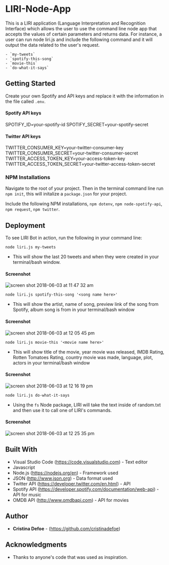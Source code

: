 # LIRI-Node-App

This is a LIRI application (Language Interpretation and Recognition Interface) which allows the user to use the command line node app that accepts the values of certain parameters and returns data. For instance, a user can run node liri.js and include the following command and it will output the data related to the user's request.

    - `my-tweets`
    - `spotify-this-song`
    - `movie-this`
    - `do-what-it-says`

## Getting Started

Create your own Spotify and API keys and replace it with the information in the file called `.env`. 

#### Spotify API keys

SPOTIFY_ID=your-spotify-id
SPOTIFY_SECRET=your-spotify-secret

#### Twitter API keys

TWITTER_CONSUMER_KEY=your-twitter-consumer-key
TWITTER_CONSUMER_SECRET=your-twitter-consumer-secret
TWITTER_ACCESS_TOKEN_KEY=your-access-token-key
TWITTER_ACCESS_TOKEN_SECRET=your-twitter-access-token-secret

### NPM Installations

Navigate to the root of your project. Then in the terminal command line run `npm init`, this will initalize a `package.json` for your project. 

Include the following NPM installations, `npm dotenv`, `npm node-spotify-api`, `npm request`, `npm twitter`.

## Deployment 

To see LIRI Bot in action, run the following in your command line:

`node liri.js my-tweets`

   * This will show the last 20 tweets and when they were created in your terminal/bash window.

#### Screenshot
   
![screen shot 2018-06-03 at 11 47 32 am](https://user-images.githubusercontent.com/35505038/40889456-5cb25d32-6724-11e8-880c-11c73aa8c666.png)

`node liri.js spotify-this-song '<song name here>'`

   * This will show the artist, name of song, preview link of the song from Spotify, album song is from in your terminal/bash window

#### Screenshot
    
![screen shot 2018-06-03 at 12 05 45 pm](https://user-images.githubusercontent.com/35505038/40889595-8d98556c-6726-11e8-9a36-2e1a09a73be5.png)

 `node liri.js movie-this '<movie name here>'`

   * This will show title of the movie, year movie was released, IMDB Rating, Rotten Tomatoes Rating, country movie was made, language, plot, actors in your terminal/bash window

#### Screenshot
   
![screen shot 2018-06-03 at 12 16 19 pm](https://user-images.githubusercontent.com/35505038/40889654-fc0c6276-6727-11e8-8eda-9fdd780d1c9e.png)

`node liri.js do-what-it-says`
   
* Using the `fs` Node package, LIRI will take the text inside of random.txt and then use it to call one of LIRI's commands.
    
#### Screenshot

![screen shot 2018-06-03 at 12 25 35 pm](https://user-images.githubusercontent.com/35505038/40889743-44527f42-6729-11e8-82ae-9393b2002c0e.png)

## Built With

* Visual Studio Code (https://code.visualstudio.com) - Text editor
* Javascript 
* Node.js (https://nodejs.org/en) - Framework used
* JSON (http://www.json.org) - Data format used
* Twitter API (https://developer.twitter.com/en.html)  - API 
* Spotify API (https://developer.spotify.com/documentation/web-api)  - API for music 
* OMDB API (http://www.omdbapi.com) - API for movies 

## Author

* **Cristina Defoe** - (https://github.com/cristinadefoe)

## Acknowledgments

* Thanks to anyone's code that was used as inspiration.